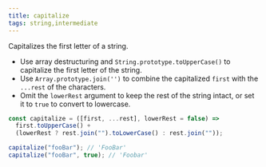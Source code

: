 ```yaml
---
title: capitalize
tags: string,intermediate
---
```


Capitalizes the first letter of a string.

- Use array destructuring and `String.prototype.toUpperCase()` to capitalize the first letter of the string.
- Use `Array.prototype.join('')` to combine the capitalized `first` with the `...rest` of the characters.
- Omit the `lowerRest` argument to keep the rest of the string intact, or set it to `true` to convert to lowercase.

```js
const capitalize = ([first, ...rest], lowerRest = false) =>
  first.toUpperCase() +
  (lowerRest ? rest.join("").toLowerCase() : rest.join(""));
```

```js
capitalize("fooBar"); // 'FooBar'
capitalize("fooBar", true); // 'Foobar'
```
